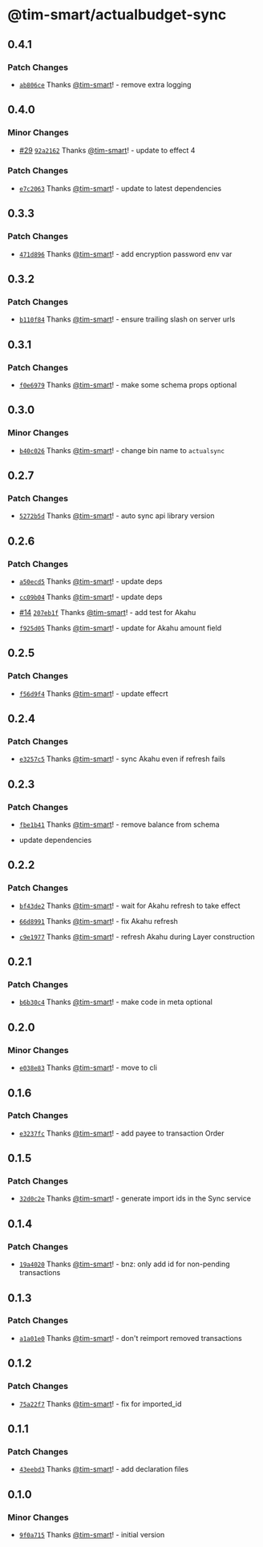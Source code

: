 # @tim-smart/actualbudget-sync

## 0.4.1

### Patch Changes

- [`ab806ce`](https://github.com/tim-smart/actualbudget-sync/commit/ab806ce346ee2dc48db2ff268d359f4891fd2123) Thanks [@tim-smart](https://github.com/tim-smart)! - remove extra logging

## 0.4.0

### Minor Changes

- [#29](https://github.com/tim-smart/actualbudget-sync/pull/29) [`92a2162`](https://github.com/tim-smart/actualbudget-sync/commit/92a21620321662af0bed2812be1b5d13361cd9af) Thanks [@tim-smart](https://github.com/tim-smart)! - update to effect 4

### Patch Changes

- [`e7c2063`](https://github.com/tim-smart/actualbudget-sync/commit/e7c20630e51287e122bb46c5d127d69b5ddb55ab) Thanks [@tim-smart](https://github.com/tim-smart)! - update to latest dependencies

## 0.3.3

### Patch Changes

- [`471d896`](https://github.com/tim-smart/actualbudget-sync/commit/471d89626b36e40635cd1c5d5e35d5330712137d) Thanks [@tim-smart](https://github.com/tim-smart)! - add encryption password env var

## 0.3.2

### Patch Changes

- [`b110f84`](https://github.com/tim-smart/actualbudget-sync/commit/b110f84a965b88f76393bcbb22da6a6a130199c5) Thanks [@tim-smart](https://github.com/tim-smart)! - ensure trailing slash on server urls

## 0.3.1

### Patch Changes

- [`f0e6979`](https://github.com/tim-smart/actualbudget-sync/commit/f0e69796b814761f09be6521db0b7e535f57d40e) Thanks [@tim-smart](https://github.com/tim-smart)! - make some schema props optional

## 0.3.0

### Minor Changes

- [`b40c026`](https://github.com/tim-smart/actualbudget-sync/commit/b40c0260809284130e35fdeb2b3cb40ab9dfeaba) Thanks [@tim-smart](https://github.com/tim-smart)! - change bin name to `actualsync`

## 0.2.7

### Patch Changes

- [`5272b5d`](https://github.com/tim-smart/actualbudget-sync/commit/5272b5d6b454284df42b4530d818e92f19f3b83b) Thanks [@tim-smart](https://github.com/tim-smart)! - auto sync api library version

## 0.2.6

### Patch Changes

- [`a50ecd5`](https://github.com/tim-smart/actualbudget-sync/commit/a50ecd5856ab9d71e517718ae789e23a15acb864) Thanks [@tim-smart](https://github.com/tim-smart)! - update deps

- [`cc09b04`](https://github.com/tim-smart/actualbudget-sync/commit/cc09b04b005669c116badbf6064d5ba0daa23c14) Thanks [@tim-smart](https://github.com/tim-smart)! - update deps

- [#14](https://github.com/tim-smart/actualbudget-sync/pull/14) [`207eb1f`](https://github.com/tim-smart/actualbudget-sync/commit/207eb1ffbaaa49580e4e98b141ba2ce7b7768971) Thanks [@tim-smart](https://github.com/tim-smart)! - add test for Akahu

- [`f925d05`](https://github.com/tim-smart/actualbudget-sync/commit/f925d05b0844ad90ce4f9afe65b0ed92a1b308c5) Thanks [@tim-smart](https://github.com/tim-smart)! - update for Akahu amount field

## 0.2.5

### Patch Changes

- [`f56d9f4`](https://github.com/tim-smart/actualbudget-sync/commit/f56d9f46001a0bc581eaf22f71a305d2468ad885) Thanks [@tim-smart](https://github.com/tim-smart)! - update effecrt

## 0.2.4

### Patch Changes

- [`e3257c5`](https://github.com/tim-smart/actualbudget-sync/commit/e3257c5811fb60acbe9b7a4328c5ffe3e8da2fad) Thanks [@tim-smart](https://github.com/tim-smart)! - sync Akahu even if refresh fails

## 0.2.3

### Patch Changes

- [`fbe1b41`](https://github.com/tim-smart/actualbudget-sync/commit/fbe1b41303c0765e475e8ca2d166751588317bce) Thanks [@tim-smart](https://github.com/tim-smart)! - remove balance from schema

- update dependencies

## 0.2.2

### Patch Changes

- [`bf43de2`](https://github.com/tim-smart/actualbudget-sync/commit/bf43de233b12e7cd2e1e4f523172dac71175da72) Thanks [@tim-smart](https://github.com/tim-smart)! - wait for Akahu refresh to take effect

- [`66d8991`](https://github.com/tim-smart/actualbudget-sync/commit/66d8991e474de7f499dd9a4396f027c1545c3472) Thanks [@tim-smart](https://github.com/tim-smart)! - fix Akahu refresh

- [`c9e1977`](https://github.com/tim-smart/actualbudget-sync/commit/c9e197750cf83042d56346af39b2d90e6020442d) Thanks [@tim-smart](https://github.com/tim-smart)! - refresh Akahu during Layer construction

## 0.2.1

### Patch Changes

- [`b6b30c4`](https://github.com/tim-smart/actualbudget-sync/commit/b6b30c4935b1b744a1bc67c524bbce3643ec0ba6) Thanks [@tim-smart](https://github.com/tim-smart)! - make code in meta optional

## 0.2.0

### Minor Changes

- [`e038e83`](https://github.com/tim-smart/actualbudget-sync/commit/e038e83491d7b9b33b1b182550949d1ae503cc57) Thanks [@tim-smart](https://github.com/tim-smart)! - move to cli

## 0.1.6

### Patch Changes

- [`e3237fc`](https://github.com/tim-smart/actualbudget-sync/commit/e3237fc97d7882723868d055c3cb20ee05aefd2d) Thanks [@tim-smart](https://github.com/tim-smart)! - add payee to transaction Order

## 0.1.5

### Patch Changes

- [`32d0c2e`](https://github.com/tim-smart/actualbudget-sync/commit/32d0c2ebd4a9711fe6cdb4ec4859e144d69ee6ea) Thanks [@tim-smart](https://github.com/tim-smart)! - generate import ids in the Sync service

## 0.1.4

### Patch Changes

- [`19a4020`](https://github.com/tim-smart/actualbudget-sync/commit/19a4020d022b8b2e3b02ee7aa37d09cf4b4878b3) Thanks [@tim-smart](https://github.com/tim-smart)! - bnz: only add id for non-pending transactions

## 0.1.3

### Patch Changes

- [`a1a01e0`](https://github.com/tim-smart/actualbudget-sync/commit/a1a01e0cd09b7de782bc45ad508b7e42e494ddbb) Thanks [@tim-smart](https://github.com/tim-smart)! - don't reimport removed transactions

## 0.1.2

### Patch Changes

- [`75a22f7`](https://github.com/tim-smart/actualbudget-sync/commit/75a22f77bc8f033b3b8b280593b6563980c19421) Thanks [@tim-smart](https://github.com/tim-smart)! - fix for imported_id

## 0.1.1

### Patch Changes

- [`43eebd3`](https://github.com/tim-smart/actualbudget-sync/commit/43eebd3b1ff732ff507fb429b40977897efd9aad) Thanks [@tim-smart](https://github.com/tim-smart)! - add declaration files

## 0.1.0

### Minor Changes

- [`9f0a715`](https://github.com/tim-smart/actualbudget-sync/commit/9f0a71572cfe6e702bb7bf8883ebd82725a3470f) Thanks [@tim-smart](https://github.com/tim-smart)! - initial version
